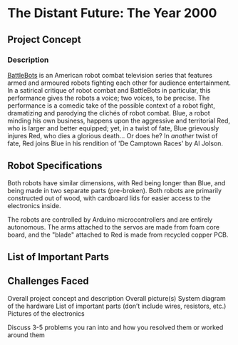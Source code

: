 # The Distant Future: The Year 2000

## Project Concept
### Description
[BattleBots](https://battlebots.com/) is an American robot combat television series that features armed and armoured robots fighting each other for audience entertainment. In a satirical critique of robot combat and BattleBots in particular, this performance gives the robots a voice; two voices, to be precise. The performance is a comedic take of the possible context of a robot fight, dramatizing and parodying the clichés of robot combat. Blue, a robot minding his own business, happens upon the aggressive and territorial Red, who is larger and better equipped; yet, in a twist of fate, Blue grievously injures Red, who dies a glorious death... Or does he? In *another* twist of fate, Red joins Blue in his rendition of 'De Camptown Races' by Al Jolson.


## Robot Specifications
Both robots have similar dimensions, with Red being longer than Blue, and being made in two separate parts (pre-broken). Both robots are primarily constructed out of wood, with cardboard lids for easier access to the electronics inside.

The robots are controlled by Arduino microcontrollers and are entirely autonomous. The arms attached to the servos are made from foam core board, and the "blade" attached to Red is made from recycled copper PCB. 

## List of Important Parts


## Challenges Faced

Overall project concept and description
Overall picture(s)
System diagram of the hardware
List of important parts (don’t include wires, resistors, etc.)
Pictures of the electronics

Discuss 3-5 problems you ran into and how you resolved them or worked around them
